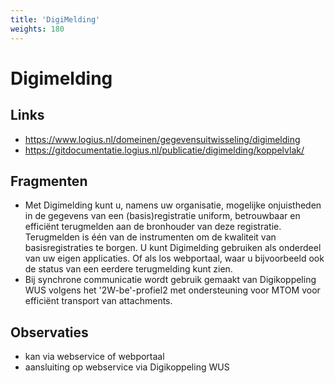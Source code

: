 ```yaml
---
title: 'DigiMelding'
weights: 180
---
```


# Digimelding

## Links
- https://www.logius.nl/domeinen/gegevensuitwisseling/digimelding
- https://gitdocumentatie.logius.nl/publicatie/digimelding/koppelvlak/

## Fragmenten
- Met Digimelding kunt u, namens uw organisatie, mogelijke onjuistheden in de gegevens van een (basis)registratie uniform, betrouwbaar en efficiënt terugmelden aan de bronhouder van deze registratie. Terugmelden is één van de instrumenten om de kwaliteit van basisregistraties te borgen. U kunt Digimelding gebruiken als onderdeel van uw eigen applicaties. Of als los webportaal, waar u bijvoorbeeld ook de status van een eerdere terugmelding kunt zien.
- Bij synchrone communicatie wordt gebruik gemaakt van Digikoppeling WUS volgens het '2W-be'-profiel2 met ondersteuning voor MTOM voor efficiënt transport van attachments.

## Observaties
- kan via webservice of webportaal
- aansluiting op webservice via Digikoppeling WUS
